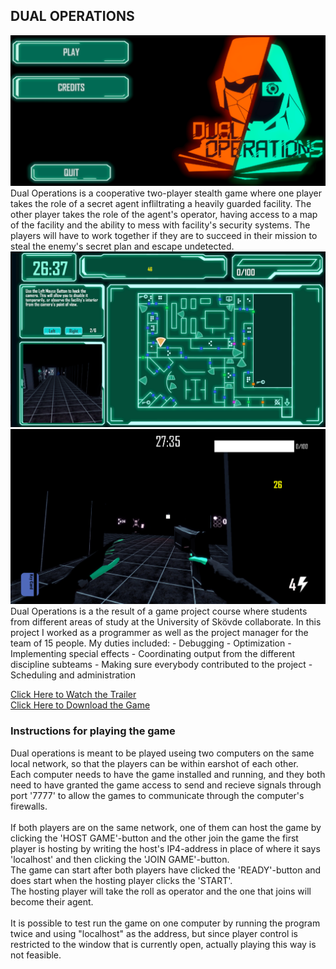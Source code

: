 ## DUAL OPERATIONS
<img src="images/DO_1.png?raw=true"/>
Dual Operations is a cooperative two-player stealth game where one player takes the role of a secret agent infliltrating a heavily guarded facility. The other player takes the role of the agent's operator, having access to a map of the facility and the ability to mess with facility's security systems.
The players will have to work together if they are to succeed in their mission to steal the enemy's secret plan and escape undetected.
<br>
<img src="images/DO_2.png?raw=true"/>
<img src="images/DO_3.png?raw=true"/>
<br>
Dual Operations is a the result of a game project course where students from different areas of study at the University of Skövde collaborate. In this project I worked as a programmer as well as the project manager for the team of 15 people. My duties included:
 - Debugging
 - Optimization
 - Implementing special effects
 - Coordinating output from the different discipline subteams
 - Making sure everybody contributed to the project
 - Scheduling and administration

[Click Here to Watch the Trailer](https://drive.google.com/file/d/1cgWPX_1l5-SUCnhm9ML_PIRVdCxnt-gk/view?usp=sharing) <br>
[Click Here to Download the Game](https://drive.google.com/file/d/1LFYAVFDFm7m9Op3bN05J7dILKCGaxqve/view?usp=sharing)

### Instructions for playing the game
Dual operations is meant to be played useing two computers on the same local network, so that the players can be within earshot of each other. <br>
Each computer needs to have the game installed and running, and they both need to have granted the game access to send and recieve signals through port '7777' to allow the games to communicate through the computer's firewalls.
<br><br>
If both players are on the same network, one of them can host the game by clicking the 'HOST GAME'-button and the other join the game the first player is hosting by writing the host's IP4-address in place of where it says 'localhost' and then clicking the 'JOIN GAME'-button. <br>
The game can start after both players have clicked the 'READY'-button and does start when the hosting player clicks the 'START'. <br>
The hosting player will take the roll as operator and the one that joins will become their agent.
<br><br>
It is possible to test run the game on one computer by running the program twice and using "localhost" as the address, but since player control is restricted to the window that is currently open, actually playing this way is not feasible.

